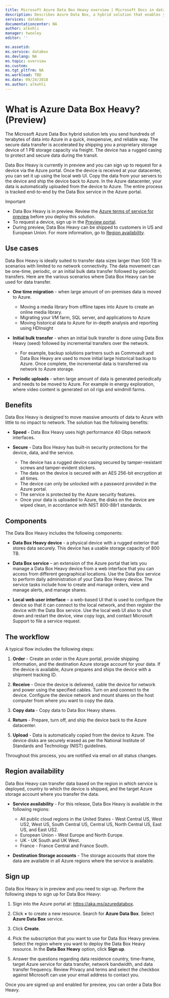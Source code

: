 ```yaml
---
title: Microsoft Azure Data Box Heavy overview | Microsoft Docs in data 
description: Describes Azure Data Box, a hybrid solution that enables you to transfer massive amounts of data into Azure
services: databox
documentationcenter: NA
author: alkohli
manager: twooley
editor: ''

ms.assetid: 
ms.service: databox
ms.devlang: NA
ms.topic: overview
ms.custom:
ms.tgt_pltfrm: NA
ms.workload: TBD
ms.date: 09/24/2018
ms.author: alkohli
---
```

# What is Azure Data Box Heavy? (Preview)

The Microsoft Azure Data Box hybrid solution lets you send hundreds of terabytes of data into Azure in a quick, inexpensive, and reliable way. The secure data transfer is accelerated by shipping you a proprietary storage device of 1 PB storage capacity via freight. The device has a rugged casing to protect and secure data during the transit.

Data Box Heavy is currently in preview and you can sign up to request for a device via the Azure portal. Once the device is received at your datacenter, you can set it up using the local web UI. Copy the data from your servers to the device and ship the device back to Azure. In the Azure datacenter, your data is automatically uploaded from the device to Azure. The entire process is tracked end-to-end by the Data Box service in the Azure portal.


> [!IMPORTANT]
> - Data Box Heavy is in preview. Review the [Azure terms of service for preview](https://azure.microsoft.com/support/legal/preview-supplemental-terms/) before you deploy this solution. 
> - To request a device, sign up in the [Preview portal](https://aka.ms/azuredatabox/).
> - During preview, Data Box Heavy can be shipped to customers in US and European Union. For more information, go to [Region availability](#region-availability).

## Use cases

Data Box Heavy is ideally suited to transfer data sizes larger than 500 TB in scenarios with limited to no network connectivity. The data movement can be one-time, periodic, or an initial bulk data transfer followed by periodic transfers. Here are the various scenarios where Data Box Heavy can be used for data transfer.

 - **One time migration** - when large amount of on-premises data is moved to Azure. 
     - Moving a media library from offline tapes into Azure to create an online media library.
     - Migrating your VM farm, SQL server, and applications to Azure
     - Moving historical data to Azure for in-depth analysis and reporting using HDInsight

 - **Initial bulk transfer** - when an initial bulk transfer is done using Data Box Heavy (seed) followed by incremental transfers over the network. 
     - For example, backup solutions partners such as Commvault and Data Box Heavy are used to move initial large historical backup to Azure. Once complete, the incremental data is transferred via network to Azure storage.

 - **Periodic uploads** - when large amount of data is generated periodically and needs to be moved to Azure. For example in energy exploration, where video content is generated on oil rigs and windmill farms.      

## Benefits

Data Box Heavy is designed to move massive amounts of data to Azure with little to no impact to network. The solution has the following benefits:

- **Speed** - Data Box Heavy uses high performance 40 Gbps network interfaces.

- **Secure** - Data Box Heavy has built-in security protections for the device, data, and the service.
    - The device has a rugged device casing secured by tamper-resistant screws and tamper-evident stickers. 
    - The data on the device is secured with an AES 256-bit encryption at all times.
    - The device can only be unlocked with a password provided in the Azure portal.
    - The service is protected by the Azure security features.
    - Once your data is uploaded to Azure, the disks on the device are wiped clean, in accordance with NIST 800-88r1 standards.


<!--## Features and specifications

The Data Box Heavy device has the following features in this release.

| Specifications                                          | Description              |
|---------------------------------------------------------|--------------------------|
| Weight                                                  | < 50 lbs.                |
| Dimensions                                              | Device - Width: 309.0 mm Height: 430.4 mm Depth: 502.0 mm |            
| Rack space                                              | 7 U when placed in the rack on its side (cannot be rack-mounted)|
| Cables required                                         | 1 X power cable (included) <br> 2 RJ45 cables <br> 2 X SFP+ Twinax copper cables|
| Storage capacity                                        | 100 TB <br> 80 TB usable capacity after RAID 5 protection|
| Network interfaces                                      | 2 X 1 GbE interface - MGMT, DATA 3. <br> MGMT - for management, not user configurable, used for initial setup <br> DATA3 - for data, user configurable, and is dynamic by default <br> MGMT and DATA 3 can also work as 10 GbE <br> 2 X 10 GbE interface - DATA 1, DATA 2 <br> Both are for data, can be configured as dynamic (default) or static |
| Data transfer media                                     | RJ45, SFP+ copper 10 GbE Ethernet  |
| Security                                                | Rugged device casing with tamper-proof custom screws <br> Tamper-evident stickers placed at the bottom of the device|
| Data transfer rate                                      | Up to 80 TB in a day over 10 GbE network interface        |
| Management                                              | Local web UI - one-time initial setup and configuration <br> Azure portal - day-to-day device management        |-->

## Components

The Data Box Heavy includes the following components:

* **Data Box Heavy device** - a physical device with a rugged exterior that stores data securely. This device has a usable storage capacity of 800 TB. 

    
* **Data Box service** – an extension of the Azure portal that lets you manage a Data Box Heavy device from a web interface that you can access from different geographical locations. Use the Data Box service to perform daily administration of your Data Box Heavy device. The service tasks include how to create and manage orders, view and manage alerts, and manage shares.  

* **Local web user interface** – a web-based UI that is used to configure the device so that it can connect to the local network, and then register the device with the Data Box service. Use the local web UI also to shut down and restart the device, view copy logs, and contact Microsoft Support to file a service request.


## The workflow

A typical flow includes the following steps:

1. **Order** - Create an order in the Azure portal, provide shipping information, and the destination Azure storage account for your data. If the device is available, Azure prepares and ships the device with a shipment tracking ID.

2. **Receive** - Once the device is delivered, cable the device for network and power using the specified cables. Turn on and connect to the device. Configure the device network and mount shares on the host computer from where you want to copy the data.

3. **Copy data** - Copy data to Data Box Heavy shares.

4. **Return** - Prepare, turn off, and ship the device back to the Azure datacenter.

5. **Upload** - Data is automatically copied from the device to Azure. The device disks are securely erased as per the National Institute of Standards and Technology (NIST) guidelines.

Throughout this process, you are notified via email on all status changes. 

## Region availability

Data Box Heavy can transfer data based on the region in which service is deployed, country to which the device is shipped, and the target Azure storage account where you transfer the data. 

- **Service availability** - For this release, Data Box Heavy is available in the following regions:
    - All public cloud regions in the United States - West Central US, West US2, West US, South Central US, Central US, North Central US, East US, and East US2.
    - European Union - West Europe and North Europe.
    - UK - UK South and UK West.
    - France - France Central and France South.

- **Destination Storage accounts** - The storage accounts that store the data are available in all Azure regions where the service is available. 

## Sign up

Data Box Heavy is in preview and you need to sign up. Perform the following steps to sign up for Data Box Heavy:

1. Sign into the Azure portal at: https://aka.ms/azuredatabox.
2. Click **+** to create a new resource. Search for **Azure Data Box**. Select **Azure Data Box** service.

    <!--![The Data Box Heavy sign up 1]()-->

3. Click **Create**.

    <!--![The Data Box Heavy sign up 2]()-->

4. Pick the subscription that you want to use for Data Box Heavy preview. Select the region where you want to deploy the Data Box Heavy resource. In the **Data Box Heavy** option, click **Sign up**.

   <!--![The Data Box Heavy sign up 3]()-->

5. Answer the questions regarding data residence country, time-frame, target Azure service for data transfer, network bandwidth, and data transfer frequency. Review Privacy and terms and select the checkbox against Microsoft can use your email address to contact you.

    <!--![The Data Box Heavy sign up 4]()-->

Once you are signed up and enabled for preview, you can order a Data Box Heavy.




